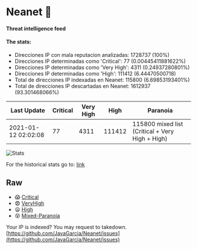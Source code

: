 # Neanet :hocho:
#### Threat intelligence feed
#### The stats:

- Direcciones IP con mala reputacion analizadas: 1728737 (100%)
- Direcciones IP determinadas como 'Critical':  77 (0.00445411881622%)
- Direcciones IP determinadas como 'Very High':  4311 (0.24937280801%)
- Direcciones IP determinadas como 'High':  111412 (6.44470500718)
- Total de direcciones IP indexadas en Neanet:  115800 (6.69853193401%)
- Total de direcciones IP descartadas en Neanet:  1612937 (93.301468066%)

| Last Update | Critical | Very High | High | Paranoia |
| --- | --- | --- | --- | --- |
| 2021-01-12 02:02:08 | 77 | 4311 | 111412 | 115800 mixed list (Critical + Very High + High)|

![Stats](https://docs.google.com/spreadsheets/d/e/2PACX-1vSnaNMIXVabIpDJjufMlzH7poXnshF3mgd8Is1g9ytUEzVsP5my4Trn8f-xkoLLQ38xpL3HtmUexLo6/pubchart?oid=501124687&format=image)

For the historical stats go to: [link](/stats.csv)
## Raw
- :scream: [Critical](https://raw.githubusercontent.com/JavaGarcia/Neanet/master/blacklists/neanet_critical.txt)
- :fearful: [VeryHigh](https://raw.githubusercontent.com/JavaGarcia/Neanet/master/blacklists/neanet_veryHigh.txtt)
- :frowning: [High](https://raw.githubusercontent.com/JavaGarcia/Neanet/master/blacklists/neanet_high.txt)
- :dizzy_face: [Mixed-Paranoia](https://raw.githubusercontent.com/JavaGarcia/Neanet/master/blacklists/neanet_all.txt)


Your IP is indexed? You may request to takedown. [https://github.com/JavaGarcia/Neanet/issues](https://github.com/JavaGarcia/Neanet/issues)








































































































































































































































































































































































































































































































































































































































































































































































































































































































































































































































































































































































































































































































































































































































































































































































































































































































































































































































































































































































































































































































































































































































































































































































































































































































































































































































































































































































































































































































































































































































































































































































































































































































































































































































































































































































